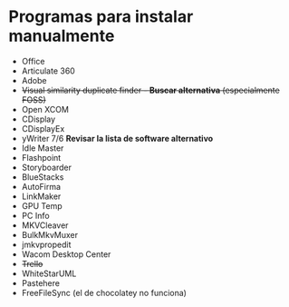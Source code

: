 # Programas para instalar manualmente

- Office
- Articulate 360
- Adobe
- ~~Visual similarity duplicate finder - **Buscar alternativa** (especialmente FOSS)~~
- Open XCOM
- CDisplay
- CDisplayEx
- yWriter 7/6 **Revisar la lista de software alternativo** 
- Idle Master
- Flashpoint
- Storyboarder
- BlueStacks
- AutoFirma
- LinkMaker
- GPU Temp
- PC Info
- MKVCleaver
- BulkMkvMuxer
- jmkvpropedit
- Wacom Desktop Center
- ~~Trello~~
- WhiteStarUML
- Pastehere
- FreeFileSync (el de chocolatey no funciona)
